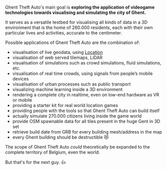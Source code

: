 Ghent Theft Auto's main goal is **exploring the application of videogame technologies towards visualising and simulating the city of Ghent.**

It serves as a versatile testbed for visualising all kinds of data in a 3D environment that is the home of 260.000 residents, each with their own particular lives and activities, accurate to the centimeter.

Possible applications of Ghent Theft Auto are the combination of:

- visualisation of live geodata, using [Location](https://www.notion.so/Location-acc1b1a8fa404b2e8cbba85d035f24f5?pvs=21)
- visualisation of web served tilemaps, LiDAR
- visualisation of simulations such as crowd simulations, fluid simulations, etc.
- visualisation of real time crowds, using signals from people’s mobile devices
- visualisation of urban processes such as public transport
- visualizing machine learning inside a 3D environment
- rendering a complete city in realtime, even on low-end hardware as VR or mobile
- providing a starter kit for real world location games
- providing people with the tools so that Ghent Theft Auto can build itself
- actually simulate 270.000 citizens living inside the game world
- provide OSM spawnable data for all tiles present in the huge Gent in 3D set
- retrieve build date from GRB for every building mesh/address in the map
- every Ghent building should be destructible 😻

The scope of Ghent Theft Auto _could_ theoretically be expanded to the complete territory of Belgium, even the world.

But that's for the next guy. 👍
